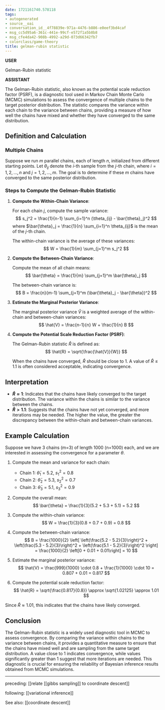 ```yaml
---
date: 1721161740.578118
tags:
- autogenerated
- source__oai
- conversation_id__4f78839e-971a-4476-b886-e0eef3bd4caf
- msg_cc5d95a6-361c-441e-99cf-e572f1a5b8b8
- msg_cfe4da42-908b-4992-a29d-073d66342fb7
- colorclass/game-theory
title: gelman-rubin statistic
---
```


**USER**

Gelman-Rubin statistic


**ASSISTANT**

The Gelman-Rubin statistic, also known as the potential scale reduction factor (PSRF), is a diagnostic tool used in Markov Chain Monte Carlo (MCMC) simulations to assess the convergence of multiple chains to the target posterior distribution. The statistic compares the variance within each chain to the variance between chains, providing a measure of how well the chains have mixed and whether they have converged to the same distribution.

## Definition and Calculation

### Multiple Chains

Suppose we run $m$ parallel chains, each of length $n$, initialized from different starting points. Let $\theta_{ij}$ denote the $i$-th sample from the $j$-th chain, where $i = 1, 2, \ldots, n$ and $j = 1, 2, \ldots, m$. The goal is to determine if these $m$ chains have converged to the same posterior distribution.

### Steps to Compute the Gelman-Rubin Statistic

1. **Compute the Within-Chain Variance**:
   
   For each chain $j$, compute the sample variance:
   $$
   s_j^2 = \frac{1}{n-1} \sum_{i=1}^n (\theta_{ij} - \bar{\theta}_j)^2
   $$
   where $\bar{\theta}_j = \frac{1}{n} \sum_{i=1}^n \theta_{ij}$ is the mean of the $j$-th chain.

   The within-chain variance is the average of these variances:
   $$
   W = \frac{1}{m} \sum_{j=1}^m s_j^2
   $$

2. **Compute the Between-Chain Variance**:
   
   Compute the mean of all chain means:
   $$
   \bar{\theta} = \frac{1}{m} \sum_{j=1}^m \bar{\theta}_j
   $$

   The between-chain variance is:
   $$
   B = \frac{n}{m-1} \sum_{j=1}^m (\bar{\theta}_j - \bar{\theta})^2
   $$

3. **Estimate the Marginal Posterior Variance**:
   
   The marginal posterior variance $\hat{V}$ is a weighted average of the within-chain and between-chain variances:
   $$
   \hat{V} = \frac{n-1}{n} W + \frac{1}{n} B
   $$

4. **Compute the Potential Scale Reduction Factor (PSRF)**:
   
   The Gelman-Rubin statistic $\hat{R}$ is defined as:
   $$
   \hat{R} = \sqrt{\frac{\hat{V}}{W}}
   $$

   When the chains have converged, $\hat{R}$ should be close to 1. A value of $\hat{R} \leq 1.1$ is often considered acceptable, indicating convergence.

## Interpretation

- **$\hat{R} \approx 1$**: Indicates that the chains have likely converged to the target distribution. The variance within the chains is similar to the variance between the chains.
- **$\hat{R} > 1.1$**: Suggests that the chains have not yet converged, and more iterations may be needed. The higher the value, the greater the discrepancy between the within-chain and between-chain variances.

## Example Calculation

Suppose we have 3 chains (m=3) of length 1000 (n=1000) each, and we are interested in assessing the convergence for a parameter $\theta$.

1. Compute the mean and variance for each chain:
   - Chain 1: $\bar{\theta}_1 = 5.2$, $s_1^2 = 0.8$
   - Chain 2: $\bar{\theta}_2 = 5.3$, $s_2^2 = 0.7$
   - Chain 3: $\bar{\theta}_3 = 5.1$, $s_3^2 = 0.9$

2. Compute the overall mean:
   $$
   \bar{\theta} = \frac{1}{3}(5.2 + 5.3 + 5.1) = 5.2
   $$

3. Compute the within-chain variance:
   $$
   W = \frac{1}{3}(0.8 + 0.7 + 0.9) = 0.8
   $$

4. Compute the between-chain variance:
   $$
   B = \frac{1000}{2} \left[ \left(\frac{5.2 - 5.2}{3}\right)^2 + \left(\frac{5.3 - 5.2}{3}\right)^2 + \left(\frac{5.1 - 5.2}{3}\right)^2 \right] = \frac{1000}{2} \left[0 + 0.01 + 0.01\right] = 10
   $$

5. Estimate the marginal posterior variance:
   $$
   \hat{V} = \frac{999}{1000} \cdot 0.8 + \frac{1}{1000} \cdot 10 = 0.807 + 0.01 = 0.817
   $$

6. Compute the potential scale reduction factor:
   $$
   \hat{R} = \sqrt{\frac{0.817}{0.8}} \approx \sqrt{1.02125} \approx 1.01
   $$

Since $\hat{R} \approx 1.01$, this indicates that the chains have likely converged.

## Conclusion

The Gelman-Rubin statistic is a widely used diagnostic tool in MCMC to assess convergence. By comparing the variance within chains to the variance between chains, it provides a quantitative measure to ensure that the chains have mixed well and are sampling from the same target distribution. A value close to 1 indicates convergence, while values significantly greater than 1 suggest that more iterations are needed. This diagnostic is crucial for ensuring the reliability of Bayesian inference results obtained from MCMC simulations.


---

preceding: [[relate [[gibbs sampling]] to coordinate descent]]  


following: [[variational inference]]

See also: [[coordinate descent]]